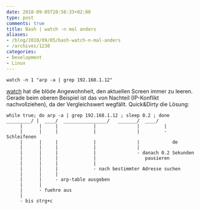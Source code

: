 ```yaml
---
date: 2010-09-05T20:58:33+02:00
type: post
comments: true
title: Bash | watch -n mal anders
aliases:
- /blog/2010/09/05/bash-watch-n-mal-anders
- /archives/1230
categories:
- Development
- Linux
---
```


```
watch -n 1 "arp -a | grep 192.168.1.12"
```

[watch](http://linux.about.com/library/cmd/blcmdl1_watch.htm) hat die blöde
Angewohnheit, den aktuellen Screen immer zu leeren. Gerade beim oberen
Beispiel ist das von Nachteil (IP-Konflikt nachvollziehen), da der
Vergleichswert wegfällt. Quick&Dirty die Lösung:


    while true; do arp -a | grep 192.168.1.12 ; sleep 0.2 ; done
    _________/ |  ____/  ________________/   _______/  ____/
         |      |     |             |               |         |
         |      |     |             |               |         - Schleifenen
         |      |     |             |               |            de
         |      |     |             |               |
         |      |     |             |               - danach 0.2 Sekunden
         |      |     |             |                  pausieren
         |      |     |             |
         |      |     |             - nach bestimmter Adresse suchen
         |      |     |
         |      |     - arp-table ausgeben
         |      |
         |      - fuehre aus
         |
         - bis strg+c
